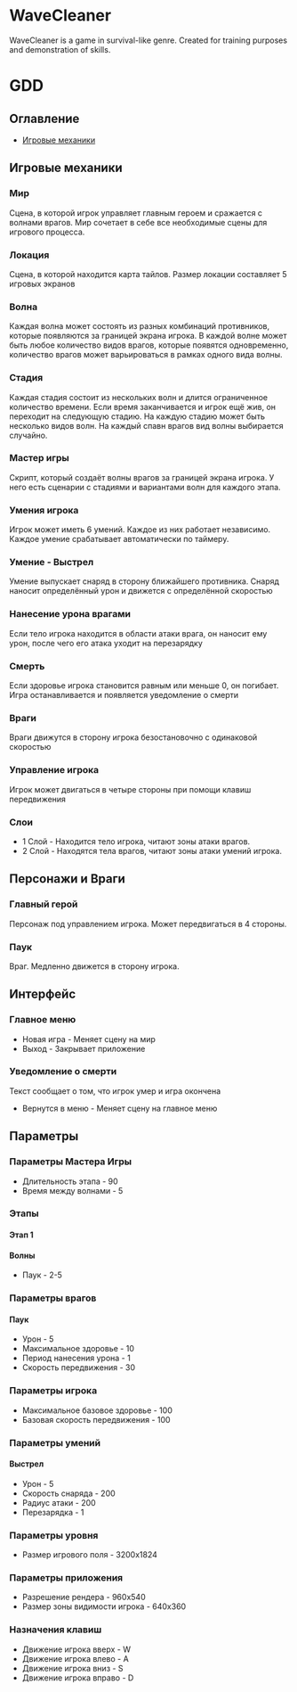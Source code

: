 # WaveCleaner
WaveCleaner is a game in survival-like genre. Created for training purposes and demonstration of skills.
# GDD
## Оглавление
- [Игровые механики](#игровые-механики)
## Игровые механики
### Мир
Сцена, в которой игрок управляет главным героем и сражается с волнами врагов. Мир сочетает в себе все необходимые сцены для игрового процесса.
### Локация
Сцена, в которой находится карта тайлов. Размер локации составляет 5 игровых экранов
### Волна
Каждая волна может состоять из разных комбинаций противников, которые появляются за границей экрана игрока. В каждой волне может быть любое количество видов врагов, которые появятся одновременно, количество врагов может варьироваться в рамках одного вида волны.
### Стадия
Каждая стадия состоит из нескольких волн и длится ограниченное количество времени. Если время заканчивается и игрок ещё жив, он переходит на следующую стадию. На каждую стадию может быть несколько видов волн. На каждый спавн врагов вид волны выбирается случайно.
### Мастер игры
Скрипт, который создаёт волны врагов за границей экрана игрока. У него есть сценарии с стадиями и вариантами волн для каждого этапа.
### Умения игрока
Игрок может иметь 6 умений. Каждое из них работает независимо. Каждое умение срабатывает автоматически по таймеру.
### Умение - Выстрел
Умение выпускает снаряд в сторону ближайшего противника. Снаряд наносит определённый урон и движется с определённой скоростью
### Нанесение урона врагами
Если тело игрока находится в области атаки врага, он наносит ему урон, после чего его атака уходит на перезарядку
### Смерть
Если здоровье игрока становится равным или меньше 0, он погибает. Игра останавливается и появляется уведомление о смерти
### Враги
Враги движутся в сторону игрока безостановочно с одинаковой скоростью
### Управление игрока
Игрок может двигаться в четыре стороны при помощи клавиш передвижения
### Слои
- 1 Слой - Находится тело игрока, читают зоны атаки врагов.
- 2 Слой - Находятся тела врагов, читают зоны атаки умений игрока.
## Персонажи и Враги
### Главный герой
Персонаж под управлением игрока. Может передвигаться в 4 стороны.
### Паук
Враг. Медленно движется в сторону игрока. 
## Интерфейс
### Главное меню
- Новая игра - Меняет сцену на мир
- Выход - Закрывает приложение
### Уведомление о смерти
Текст сообщает о том, что игрок умер и игра окончена
- Вернутся в меню - Меняет сцену на главное меню
## Параметры
### Параметры Мастера Игры
- Длительность этапа - 90
- Время между волнами - 5
### Этапы
#### Этап 1 
#### Волны
- Паук - 2-5
### Параметры врагов
#### Паук
- Урон - 5
- Максимальное здоровье - 10
- Период нанесения урона - 1
- Скорость передвижения - 30
### Параметры игрока
- Максимальное базовое здоровье - 100
- Базовая скорость передвижения - 100
### Параметры умений
#### Выстрел
- Урон - 5
- Скорость снаряда - 200
- Радиус атаки - 200
- Перезарядка - 1
### Параметры уровня
- Размер игрового поля - 3200х1824
### Параметры приложения
- Разрешение рендера - 960х540
- Размер зоны видимости игрока - 640х360
### Назначения клавиш
- Движение игрока вверх - W 
- Движение игрока влево - A
- Движение игрока вниз - S
- Движение игрока вправо - D
